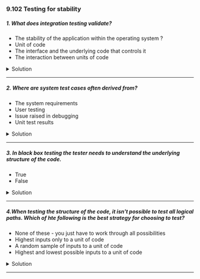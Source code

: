 ### 9.102 Testing for stability

##### 1. What does integration testing validate?

- The stability of the application within the operating system ?
- Unit of code
- The interface and the underlying code that controls it
- The interaction between units of code

<details>
  <summary>Solution</summary>

**"The interaction between units of code"**

### **Explanation:**

**Integration testing** is a software testing phase that ensures different units/modules of an application work together correctly. It validates how individual components **interact** and communicate with each other after being combined.

**Why the other options are incorrect?**

- ❌ **"The stability of the application within the operating system"**
  - This is related to **system testing**, not integration testing.
- ❌ **"Unit of code"**
  - This is covered by **unit testing**, which tests isolated parts of the code.
- ❌ **"The interface and the underlying code that controls it"**

  - This is more related to **UI testing** or **functional testing**, not specifically integration testing.

  **Example of Integration Testing:**

- Testing an **API call** from a frontend UI to a backend service.
- Validating **database interactions** when multiple modules need to store or retrieve data.

</details>

---

##### 2. Where are system test cases often derived from?

- The system requirements
- User testing
- Issue raised in debugging
- Unit test results

<details>
  <summary>Solution</summary>

**"The system requirements"**

**Explanation:**

**System test cases** are primarily derived from **system requirements** because system testing ensures that the complete application behaves as expected according to the specifications.

**Why the other options are incorrect?**

- ❌ **"User testing"**
  - User testing (such as **UAT - User Acceptance Testing**) happens later and is based on user experience rather than predefined system requirements.
- ❌ **"Issue raised in debugging"**
  - Debugging issues are typically addressed during **unit testing** or **integration testing**, not system testing.
- ❌ **"Unit test results"**

  - Unit tests focus on individual functions or components, while **system testing** evaluates the entire system as a whole.

  **Example:**

If a requirement states,
_"The application should allow users to reset their password via email verification,"_
then a system test case would be designed to verify whether this functionality works correctly.

</details>

---

##### 3. In black box testing the tester needs to understand the underlying structure of the code.

- True
- False

<details>
  <summary>Solution</summary>

**False**

**Explanation:**
In **black box testing**, the tester does **not** need to understand the **underlying structure or implementation** of the code. Instead, they focus on testing the **functionality** of the system based on the requirements and expected outcomes.

**Why?**

- Testers interact with the **software’s inputs and outputs** without looking at the internal code.
- It simulates real user behavior to ensure the system meets the specified requirements.
- Examples include **functional testing, system testing, and user acceptance testing (UAT).**

  **Contrast with White Box Testing**

- **White box testing** requires knowledge of the internal structure and logic of the code.
- It includes unit testing, integration testing, and code coverage analysis.

  **Example of Black Box Testing:**
  A tester verifies that entering an incorrect password three times locks the account **without knowing how the authentication logic is implemented in the code.**

</details>

---

##### 4.When testing the structure of the code, it isn't possible to test all logical paths. Which of hte following is the best strategy for choosing to test?

- None of these - you just have to work through all possibilities
- Highest inputs only to a unit of code
- A random sample of inputs to a unit of code
- Highest and lowest possible inputs to a unit of code

<details>
  <summary>Solution</summary>

**"Highest and lowest possible inputs to a unit of code"**

**Explanation:**
When testing the structure of the code (such as in **white-box testing** or **structural testing**), it is **impractical to test all possible logical paths** due to the **combinatorial explosion** of possibilities. The best strategy is to choose a representative set of test cases that cover edge cases effectively.

**Why this is the best choice?**

- Testing **highest and lowest inputs** helps identify potential **boundary errors** (e.g., buffer overflows, incorrect conditions).
- It ensures the code handles **extreme cases** properly (e.g., maximum values, minimum values, empty inputs).
- **Boundary Value Analysis (BVA)** is a well-known testing technique that focuses on the limits of input ranges.

  **Why the other options are incorrect?**

- ❌ **"None of these - you just have to work through all possibilities"**
  - Not practical due to too many possible logical paths.
- ❌ **"Highest inputs only to a unit of code"**
  - Only testing the maximum values ignores potential failures at the lower boundaries.
- ❌ **"A random sample of inputs to a unit of code"**

  - Random testing may **miss critical edge cases** where errors are most likely to occur.

  **Example:**
  If a function processes **ages (0–120 years)**, the best test cases would include:

- **Lowest boundary**: `0`
- **Highest boundary**: `120`
- **Just outside boundaries**: `-1` (invalid), `121` (invalid)

Would you like an example code snippet demonstrating boundary testing? 😊

</details>

---
